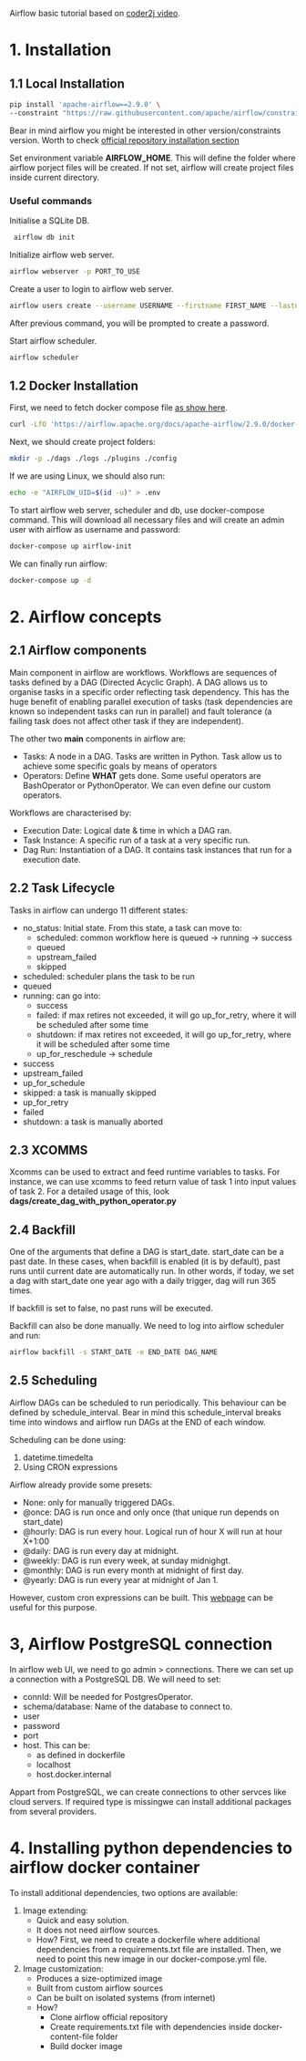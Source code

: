 Airflow basic tutorial based on [coder2j video](https://youtu.be/K9AnJ9_ZAXE?si=gdp_y40ZhFTP-j5l).
# 1. Installation
## 1.1 Local Installation
 ``` bash
 pip install 'apache-airflow==2.9.0' \
 --constraint "https://raw.githubusercontent.com/apache/airflow/constraints-2.9.0/constraints-3.8.txt"
 ```

Bear in mind airflow you might be interested in other version/constraints version. Worth to check [official repository installation section](https://github.com/apache/airflow?tab=readme-ov-file#installing-from-pypi)

Set environment variable **AIRFLOW_HOME**. This will define the folder where airflow porject files will be created. If not set, airflow will create project files inside current directory.

### Useful commands
Initialise a SQLite DB.
``` bash
 airflow db init
 ```

Initialize airflow web server.
 ```bash
 airflow webserver -p PORT_TO_USE 
```

Create a user to login to airflow web server.
```bash
airflow users create --username USERNAME --firstname FIRST_NAME --lastname LAST_NAME --email EMAIL
```
After previous command, you will be prompted to create a password.

Start airflow scheduler.
```bash
airflow scheduler
```


## 1.2 Docker Installation
First, we need to fetch docker compose file [as show here](https://airflow.apache.org/docs/apache-airflow/stable/howto/docker-compose/index.html).
```bash
curl -LfO 'https://airflow.apache.org/docs/apache-airflow/2.9.0/docker-compose.yaml'
```

Next, we should create project folders:
```bash
mkdir -p ./dags ./logs ./plugins ./config
```

If we are using Linux, we should also run:
```bash
echo -e "AIRFLOW_UID=$(id -u)" > .env
```
To start airflow web server, scheduler and db, use docker-compose command. This will download all necessary files and will create an admin user with airflow as username and password:
```bash
docker-compose up airflow-init
```

We can finally run airflow:
```bash
docker-compose up -d
```

# 2. Airflow concepts
## 2.1 Airflow components
Main component in airflow are workflows. Workflows are sequences of tasks defined by a DAG (Directed Acyclic Graph). A DAG allows us to organise tasks in a specific order reflecting task dependency. This has the huge benefit of enabling parallel execution of tasks (task dependencies are known so independent tasks can run in parallel) and fault tolerance (a failing task does not affect other task if they are independent).

The other two **main** components in airflow are:
- Tasks: A node in a DAG. Tasks are written in Python. Task allow us to achieve some specific goals by means of operators
- Operators: Define **WHAT** gets done. Some useful operators are BashOperator or PythonOperator. We can even define our custom operators.

Workflows are characterised by:
- Execution Date: Logical date & time in which a DAG ran.
- Task Instance: A specific run of a task at a very specific run.
- Dag Run: Instantiation of a DAG. It contains task instances that run for a execution date.

## 2.2 Task Lifecycle
Tasks in airflow can undergo 11 different states:
- no_status: Initial state. From this state, a task can move to:
    - scheduled: common workflow here is queued -> running -> success
    - queued
    - upstream_failed
    - skipped
- scheduled: scheduler plans the task to be run
- queued
- running: can go into:
    - success
    - failed: if max retires not exceeded, it will go up_for_retry, where it will be scheduled after some time
    - shutdown: if max retires not exceeded, it will go up_for_retry, where it will be scheduled after some time
    - up_for_reschedule -> schedule
- success
- upstream_failed
- up_for_schedule
- skipped: a task is manually skipped
- up_for_retry
- failed
- shutdown: a task is manually aborted

## 2.3 XCOMMS
Xcomms can be used to extract and feed runtime variables to tasks. For instance, we can use xcomms to feed return value of task 1 into input values of task 2. For a detailed usage of this, look **dags/create_dag_with_python_operator.py**

## 2.4 Backfill
One of the arguments that define a DAG is start_date. start_date can be a past date. In these cases, when backfill is enabled (it is by default), past runs until current date are automatically run. In other words, if today, we set a dag with start_date one year ago with a daily trigger, dag will run 365 times.

If backfill is set to false, no past runs will be executed. 

Backfill can also be done manually. We need to log into airflow scheduler and run:
```bash
airflow backfill -s START_DATE -e END_DATE DAG_NAME
```

## 2.5 Scheduling
Airflow DAGs can be scheduled to run periodically. This behaviour can be defined by schedule_interval. Bear in mind this schedule_interval breaks time into windows and airflow run DAGs at the END of each window.

Scheduling can be done using:
1. datetime.timedelta
2. Using CRON expressions

Airflow already provide some presets:
- None: only for manually triggered DAGs.
- @once: DAG is run once and only once (that unique run depends on start_date)
- @hourly: DAG is run every hour. Logical run of hour X will run at hour X+1:00
- @daily: DAG is run every day at midnight.
- @weekly: DAG is run every week, at sunday midnighgt.
- @monthly: DAG is run every month at midnight of first day.
- @yearly: DAG is run every year at midnight of Jan 1.

However, custom cron expressions can be built. This [webpage](https://crontab.guru/) can be useful for this purpose. 

# 3, Airflow PostgreSQL connection
In airflow web UI, we need to go admin > connections. There we can set up a connection with a PostgreSQL DB. We will need to set: 
- connId: Will be needed for PostgresOperator.
- schema/database: Name of the database to connect to.
- user
- password
- port
- host. This can be:
    - as defined in dockerfile
    - localhost
    - host.docker.internal

Appart from PostgreSQL, we can create connections to other servces like cloud servers. If required type is missingwe can install additional packages from several providers.

# 4. Installing python dependencies to airflow docker container
To install additional dependencies, two options are available:
1. Image extending:
    - Quick and easy solution.
    - It does not need airflow sources.
    - How? First, we need to create a dockerfile where additional dependencies from a requirements.txt file are installed. Then, we need to point this new image in our docker-compose.yml file.
2. Image customization:
    - Produces a size-optimized image
    - Built from custom airflow sources
    - Can be built on isolated systems (from internet)
    - How?
        - Clone airflow official repository
        - Create requirements.txt file with dependencies inside docker-content-file folder
        - Build docker image